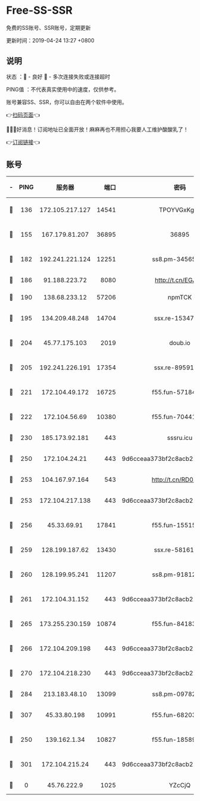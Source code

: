 # Free-SS-SSR

免费的SS账号、SSR账号，定期更新

更新时间：2019-04-24 13:27 +0800

## 说明

状态     ：🙂 - 良好 🙁 - 多次连接失败或连接超时

PING值   ：不代表真实使用中的速度，仅供参考。

账号兼容SS、SSR，你可以自由在两个软件中使用。

👉[扫码页面](https://liesauer.github.io/Free-SS-SSR/)👈

🎉🎉🎉好消息！订阅地址已全面开放！麻麻再也不用担心我要人工维护酸酸乳了！

👉[订阅链接](https://www.liesauer.net/yogurt/subscribe?ACCESS_TOKEN=DAYxR3mMaZAsaqUb)👈

## 账号

|-|PING|服务器|端口|密码|加密方式|区域|
|:----:|:----:|:-----:|-----:|:----:|:----:|:----:|
|🙂|136|172.105.217.127|14541|TPOYVGxKglpi|aes-256-cfb|JP|
|🙂|155|167.179.81.207|36895|36895|aes-256-cfb|JP|
|🙂|182|192.241.221.124|12251|ss8.pm-34565272|aes-256-cfb|US|
|🙂|186|91.188.223.72|8080|http://t.cn/EGJIyrl|rc4-md5|RU|
|🙂|190|138.68.233.12|57206|npmTCK|rc4-md5|US|
|🙂|195|134.209.48.248|14704|ssx.re-15347823|aes-256-cfb|US|
|🙂|204|45.77.175.103|2019|doub.io|aes-128-ctr|SG|
|🙂|205|192.241.226.191|17354|ssx.re-89591313|aes-256-cfb|US|
|🙂|221|172.104.49.172|16725|f55.fun-57184998|aes-256-cfb|SG|
|🙂|222|172.104.56.69|10380|f55.fun-70441815|aes-256-cfb|SG|
|🙂|230|185.173.92.181|443|sssru.icu|rc4-md5|RU|
|🙂|250|172.104.24.21|443|9d6cceaa373bf2c8acb22e60b6a58be6|aes-256-cfb|US|
|🙂|253|104.167.97.164|543|http://t.cn/RD0D7sx|rc4-md5|CA|
|🙂|253|172.104.217.138|443|9d6cceaa373bf2c8acb22e60b6a58be6|aes-256-cfb|US|
|🙂|256|45.33.69.91|17841|f55.fun-15515168|aes-256-cfb|US|
|🙂|259|128.199.187.62|13430|ssx.re-58161768|aes-256-cfb|SG|
|🙂|260|128.199.95.241|11207|ss8.pm-91812416|aes-256-cfb|SG|
|🙂|261|172.104.31.152|443|9d6cceaa373bf2c8acb22e60b6a58be6|aes-256-cfb|US|
|🙂|265|173.255.230.159|10874|f55.fun-84183514|aes-256-cfb|US|
|🙂|266|172.104.209.198|443|9d6cceaa373bf2c8acb22e60b6a58be6|aes-256-cfb|US|
|🙂|270|172.104.218.230|443|9d6cceaa373bf2c8acb22e60b6a58be6|aes-256-cfb|US|
|🙂|284|213.183.48.10|13099|ss8.pm-09782866|rc4-md5|RU|
|🙂|307|45.33.80.198|10991|f55.fun-68203987|aes-256-cfb|US|
|🙂|250|139.162.1.34|10827|f55.fun-18589749|aes-256-cfb|SG|
|🙂|301|172.104.215.24|443|9d6cceaa373bf2c8acb22e60b6a58be6|aes-256-cfb|US|
|🙁|0|45.76.222.9|1025|YZcCjQ|rc4-md5|JP|
